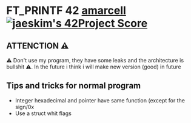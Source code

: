 # FT_PRINTF 42 [amarcell](https://profile.intra.42.fr/users/amarcell) [![jaeskim's 42Project Score](https://badge42.herokuapp.com/api/project/amarcell/ft_printf)](https://github.com/JaeSeoKim/badge42)
## ATTENCTION ⚠️
⚠️ Don't use my program, they have some leaks and the architecture is bullshit ⚠️.
In the future i think i will make new version (good) in future


## Tips and tricks for normal program
- Integer hexadecimal and pointer have same function (except for the sign/0x
- Use a struct whit flags
